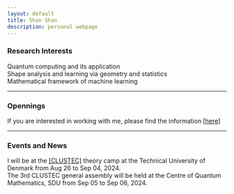 ```yaml
---
layout: default
title: Shan Shan
description: personal webpage
---
```


### Research Interests 
Quantum computing and its application <br />
Shape analysis and learning via geometry and statistics <br />
Mathematical framework of machine learning
<hr />

### Opennings 
If you are interested in working with me, please find the information [[here]](../research/open.md)
<hr />	

### Events and News
I will be at the [[CLUSTEC]](https://clustec.eu/) theory camp at the Technical University of Denmark from Aug 26 to Sep 04, 2024. <br />
The 3rd CLUSTEC general assembly will be held at the Centre of Quantum Mathematics, SDU from Sep 05 to Sep 06, 2024. 
 
<br />
<br />
<br />
<br />
<br />
        
